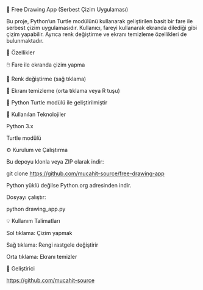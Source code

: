   🎨 Free Drawing App (Serbest Çizim Uygulaması)

Bu proje, Python’un Turtle modülünü kullanarak geliştirilen basit bir fare ile serbest çizim uygulamasıdır.
Kullanıcı, fareyi kullanarak ekranda dilediği gibi çizim yapabilir.
Ayrıca renk değiştirme ve ekranı temizleme özellikleri de bulunmaktadır.


  🚀 Özellikler

🖱️ Fare ile ekranda çizim yapma

🎨 Renk değiştirme (sağ tıklama)

🧹 Ekranı temizleme (orta tıklama veya R tuşu)

🐢 Python Turtle modülü ile geliştirilmiştir


  🧩 Kullanılan Teknolojiler

Python 3.x

Turtle modülü


  ⚙️ Kurulum ve Çalıştırma

Bu depoyu klonla veya ZIP olarak indir:

git clone https://github.com/mucahit-source/free-drawing-app


Python yüklü değilse Python.org
 adresinden indir.

Dosyayı çalıştır:

python drawing_app.py


  💡 Kullanım Talimatları

Sol tıklama: Çizim yapmak

Sağ tıklama: Rengi rastgele değiştirir

Orta tıklama: Ekranı temizler


  🧠 Geliştirici

https://github.com/mucahit-source
